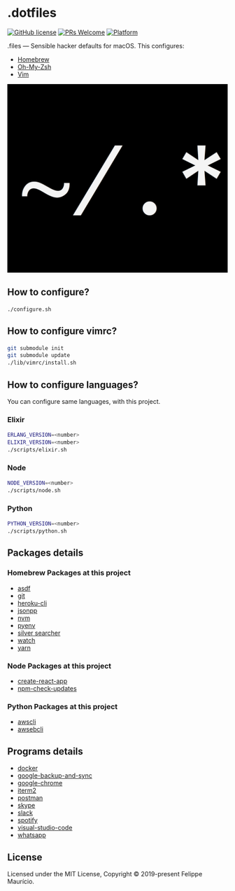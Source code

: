 # .dotfiles

[![GitHub license](https://img.shields.io/badge/license-MIT-blue.svg)](https://github.com/felippemauricio/dotfiles/blob/master/LICENSE.md)
[![PRs Welcome](https://img.shields.io/badge/PRs-welcome-brightgreen.svg)](https://github.com/felippemauricio/dotfiles/pulls)
[![Platform](https://img.shields.io/badge/platform-macos-lightgrey.svg)](https://www.apple.com/lae/macos/mojave/)

.files — Sensible hacker defaults for macOS. This configures:

- [Homebrew](https://github.com/Homebrew/brew)
- [Oh-My-Zsh](https://github.com/robbyrussell/oh-my-zsh)
- [Vim](https://github.com/felippemauricio/vimrc)

<img src="https://raw.githubusercontent.com/felippemauricio/dotfiles/master/docs/images/dotfiles.png?token=ABGSCLLGMXT3TODIYNK3ZYK44CVIG" width="600" />

## How to configure?

```sh
./configure.sh
```

## How to configure vimrc?

```sh
git submodule init
git submodule update
./lib/vimrc/install.sh
```

## How to configure languages?

You can configure same languages, with this project.

### Elixir
```sh
ERLANG_VERSION=<number> 
ELIXIR_VERSION=<number>
./scripts/elixir.sh
```

### Node
```sh
NODE_VERSION=<number> 
./scripts/node.sh
```

### Python
```sh
PYTHON_VERSION=<number> 
./scripts/python.sh
```

## Packages details

### Homebrew Packages at this project

- [asdf](https://github.com/asdf-vm/asdf)
- [git](https://git-scm.com/)
- [heroku-cli](https://devcenter.heroku.com/articles/heroku-cli)
- [jsonpp](https://jmhodges.github.io/jsonpp/)
- [nvm](https://github.com/creationix/nvm)
- [pyenv](https://github.com/pyenv/pyenv)
- [silver searcher](https://github.com/ggreer/the_silver_searcher)
- [watch](http://osxdaily.com/2010/08/22/install-watch-command-on-os-x/)
- [yarn](https://yarnpkg.com/en/)

### Node Packages at this project

- [create-react-app](https://www.npmjs.com/package/create-react-app)
- [npm-check-updates](https://www.npmjs.com/package/npm-check-updates)

### Python Packages at this project

- [awscli](https://pypi.org/project/awscli)
- [awsebcli](https://pypi.org/project/awsebcli)

## Programs details

- [docker](https://www.docker.com/)
- [google-backup-and-sync](https://www.google.com/drive/)
- [google-chrome](https://www.google.com/chrome/)
- [iterm2](https://iterm2.com/)
- [postman](https://www.getpostman.com/)
- [skype](https://www.skype.com/en/)
- [slack](https://slack.com/intl/pt-br/)
- [spotify](https://www.spotify.com/br/)
- [visual-studio-code](https://code.visualstudio.com/)
- [whatsapp](https://www.whatsapp.com/)

## License

Licensed under the MIT License, Copyright © 2019-present Felippe Maurício.
